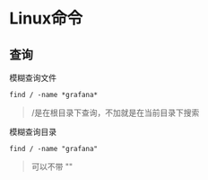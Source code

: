 # Linux命令



## 查询

模糊查询文件

```
find / -name *grafana*
```

> /是在根目录下查询，不加就是在当前目录下搜索

模糊查询目录

```
find / -name "grafana"
```

> 可以不带 "" 

